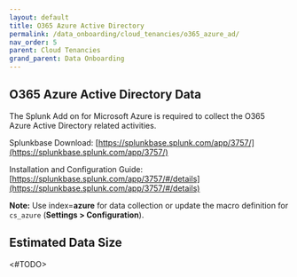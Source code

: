 ```yaml
---
layout: default
title: O365 Azure Active Directory
permalink: /data_onboarding/cloud_tenancies/o365_azure_ad/
nav_order: 5
parent: Cloud Tenancies 
grand_parent: Data Onboarding
---
```


## **O365 Azure Active Directory Data**

The Splunk Add on for Microsoft Azure is required to collect the O365 Azure Active Directory related activities. 

Splunkbase Download: 
[https://splunkbase.splunk.com/app/3757/](https://splunkbase.splunk.com/app/3757/) 

Installation and Configuration Guide: 
[https://splunkbase.splunk.com/app/3757/#/details](https://splunkbase.splunk.com/app/3757/#/details) 

**Note:** Use index=**azure** for data collection or update the macro definition for `cs_azure` (**Settings > Configuration**).

## Estimated Data Size
<#TODO>